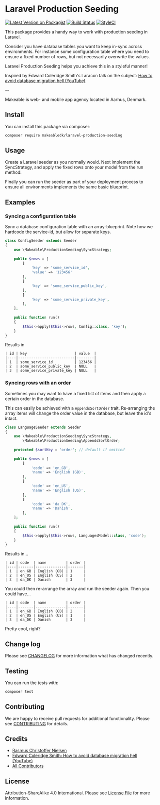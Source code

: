 
# Laravel Production Seeding

[![Latest Version on Packagist](https://img.shields.io/packagist/v/makeabledk/laravel-production-seeding.svg?style=flat-square)](https://packagist.org/packages/makeabledk/laravel-production-seeding)
[![Build Status](https://img.shields.io/travis/makeabledk/laravel-production-seeding/master.svg?style=flat-square)](https://travis-ci.org/makeabledk/laravel-production-seeding)
[![StyleCI](https://styleci.io/repos/95552885/shield?branch=master)](https://styleci.io/repos/95552885)

This package provides a handy way to work with production seeding in Laravel.

Consider you have database tables you want to keep in-sync across environments. 
For instance some configuration table where you need to ensure a fixed number of rows, but not necessarily overwrite the values. 

Laravel Production Seeding helps you achieve this in a styleful manner!


Inspired by Edward Coleridge Smith's Laracon talk on the subject: 
[How to avoid database migration hell (YouTube)](https://www.youtube.com/watch?v=lH-FLJ363-Q)

--

Makeable is web- and mobile app agency located in Aarhus, Denmark.

## Install

You can install this package via composer:

``` bash
composer require makeabledk/laravel-production-seeding
```

## Usage

Create a Laravel seeder as you normally would. Next implement the SyncStrategy, and apply the fixed rows onto your model from the run method.

Finally you can run the seeder as part of your deployment process to ensure all environments implements the same basic blueprint.


## Examples

### Syncing a configuration table

Sync a database configuration table with an array-blueprint. Note how we hardcode the service-id, but allow for separate keys.

```php
class ConfigSeeder extends Seeder
{
    use \Makeable\ProductionSeeding\SyncStrategy;
    
    public $rows = [
        [
            'key' => 'some_service_id',
            'value' => '123456' 
        ],
        [
            'key' => 'some_service_public_key',
        ],
        [
            'key' => 'some_service_private_key',
        ],
    ];
    
    public function run()
    {
        $this->apply($this->rows, Config::class, 'key');
    }
}

```

Results in
```
| id | key                      | value  |
|----|--------------------------|--------|
| 1  | some_service_id          | 123456 |
| 2  | some_service_public_key  | NULL   |
| 3  | some_service_private_key | NULL   |
```

### Syncing rows with an order

Sometimes you may want to have a fixed list of items and then apply a certain order in the database.
 
This can easily be achieved with a `AppendsSortOrder` trait. Re-arranging the array items will change the order value in the database, but leave the id's intact.

```php
class LanguageSeeder extends Seeder
{
    use \Makeable\ProductionSeeding\SyncStrategy,
        \Makeable\ProductionSeeding\AppendsSortOrder;
    
    protected $sortKey = 'order'; // default if omitted
    
    public $rows = [
        [
            'code' => 'en_GB',
            'name' => 'English (GB)',
        ],
        [
            'code' => 'en_US',
            'name' => 'English (US)',
        ],
        [
            'code' => 'da_DK',
            'name' => 'Danish',
        ],
    ];
    
    public function run()
    {
        $this->apply($this->rows, LanguagesModel::class, 'code');
    }
}

```
Results in...
```
| id | code  | name         | order |
|----|-------|--------------|-------|
| 1  | en_GB | English (GB) | 1     |
| 2  | en_US | English (US) | 2     |
| 3  | da_DK | Danish       | 3     |
```
You could then re-arrange the array and run the seeder again. Then you could have...
```
| id | code  | name         | order |
|----|-------|--------------|-------|
| 1  | en_GB | English (GB) | 2     |
| 2  | en_US | English (US) | 1     |
| 3  | da_DK | Danish       | 3     |
```


Pretty cool, right?

## Change log

Please see [CHANGELOG](CHANGELOG.md) for more information what has changed recently.

## Testing

You can run the tests with:

```bash
composer test
```

## Contributing

We are happy to receive pull requests for additional functionality. Please see [CONTRIBUTING](CONTRIBUTING.md) for details.

## Credits

- [Rasmus Christoffer Nielsen](https://github.com/rasmuscnielsen)
- [Edward Coleridge Smith: How to avoid database migration hell (YouTube)](https://www.youtube.com/watch?v=lH-FLJ363-Q)
- [All Contributors](../../contributors)

## License

Attribution-ShareAlike 4.0 International. Please see [License File](LICENSE.md) for more information.